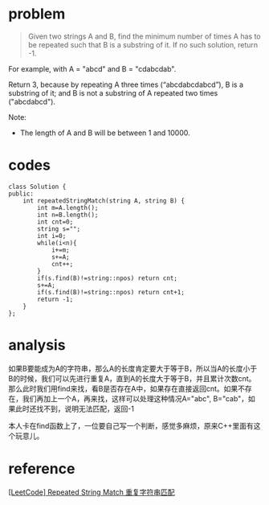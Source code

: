 # problem
>Given two strings A and B, find the minimum number of times A has to be repeated such that B is a substring of it. If no such solution, return -1.

For example, with A = "abcd" and B = "cdabcdab".

Return 3, because by repeating A three times (“abcdabcdabcd”), B is a substring of it; and B is not a substring of A repeated two times ("abcdabcd").

Note:
- The length of A and B will be between 1 and 10000.

# codes
```
class Solution {
public:
    int repeatedStringMatch(string A, string B) {
        int m=A.length();
        int n=B.length();
        int cnt=0;
        string s="";
        int i=0;
        while(i<n){
            i+=m;
            s+=A;
            cnt++;
        }
        if(s.find(B)!=string::npos) return cnt;
        s+=A;
        if(s.find(B)!=string::npos) return cnt+1;
        return -1;
    }
};

```

# analysis

如果B要能成为A的字符串，那么A的长度肯定要大于等于B，所以当A的长度小于B的时候，我们可以先进行重复A，直到A的长度大于等于B，并且累计次数cnt。那么此时我们用find来找，看B是否存在A中，如果存在直接返回cnt。如果不存在，我们再加上一个A，再来找，这样可以处理这种情况A="abc", B="cab"，如果此时还找不到，说明无法匹配，返回-1

本人卡在find函数上了，一位要自己写一个判断，感觉多麻烦，原来C++里面有这个玩意儿。

# reference
[[LeetCode] Repeated String Match 重复字符串匹配][1]

[1]: http://www.cnblogs.com/grandyang/p/7631434.html